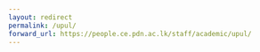 ```yaml
---
layout: redirect
permalink: /upul/
forward_url: https://people.ce.pdn.ac.lk/staff/academic/upul/
---
```

